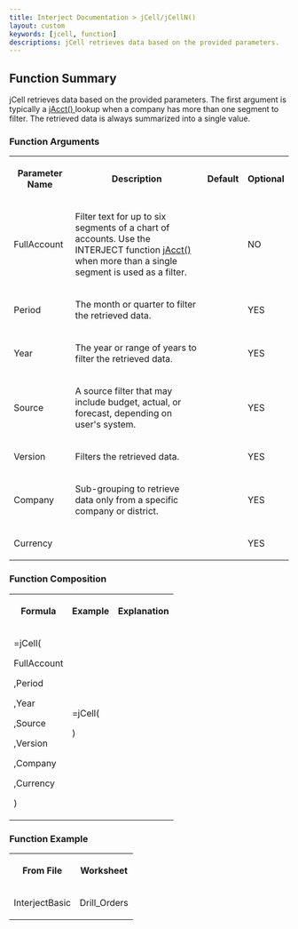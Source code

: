 ```yaml
---
title: Interject Documentation > jCell/jCellN()
layout: custom
keywords: [jcell, function]
descriptions: jCell retrieves data based on the provided parameters. 
---
```


##  Function Summary 

jCell retrieves data based on the provided parameters. The first argument is typically a [ jAcct() ](/wIndex/61702534.html) lookup when a company has more than one segment to filter. The retrieved data is always summarized into a single value. 

###  Function Arguments   
  
<table>  
<tr>  
<th>

Parameter Name 
</th>  
<th>

Description 
</th>  
<th>

Default 
</th>  
<th>

Optional 
</th> </tr>  
<tr>  
<td>



FullAccount 


</td>  
<td>



Filter text for up to six segments of a chart of accounts. Use the INTERJECT function [ jAcct() ](/wIndex/61702534.html) when more than a single segment is used as a filter. 


</td>  
<td>


</td>  
<td>



NO 


</td> </tr>  
<tr>  
<td>

Period  
</td>  
<td>

The month or quarter to filter the retrieved data.  
</td>  
<td>


</td>  
<td>



YES 


</td> </tr>  
<tr>  
<td>

Year 
</td>  
<td>

The year or range of years to  filter the retrieved  data. 
</td>  
<td>


</td>  
<td>

YES 
</td> </tr>  
<tr>  
<td>

Source 
</td>  
<td>

A source filter that may include budget, actual, or forecast, depending on user's system. 
</td>  
<td>


</td>  
<td>

YES 
</td> </tr>  
<tr>  
<td>

Version 
</td>  
<td>

Filters the retrieved data. 
</td>  
<td>


</td>  
<td>

YES 
</td> </tr>  
<tr>  
<td>

Company 
</td>  
<td>

Sub-grouping to retrieve data only from a specific company or district. 
</td>  
<td>


</td>  
<td>

YES 
</td> </tr>  
<tr>  
<td>

Currency 
</td>  
<td>


</td>  
<td>


</td>  
<td>

YES 
</td> </tr> </table>

###  Function Composition   
  
<table>  
<tr>  
<th>

Formula 
</th>  
<th>

Example 
</th>  
<th>

Explanation 
</th> </tr>  
<tr>  
<td>



=jCell( 

FullAccount 

,Period 

,Year 

,Source 

,Version 

,Company 

,Currency 

) 


</td>  
<td>



=jCell( 

) 


</td>  
<td>




</td> </tr> </table>

###  Function Example   
  
<table>  
<tr>  
<th>

From File 
</th>  
<th>

Worksheet 
</th> </tr>  
<tr>  
<td>

InterjectBasic 
</td>  
<td>

Drill_Orders 
</td> </tr> </table>
